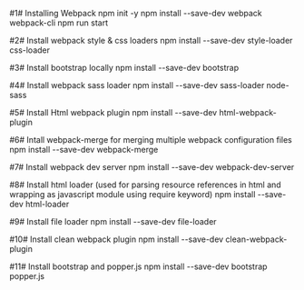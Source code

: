 #1# Installing Webpack
npm init -y
npm install --save-dev webpack webpack-cli
npm run start

#2# Install webpack style & css loaders
npm install --save-dev style-loader css-loader

#3# Install bootstrap locally 
npm install --save-dev bootstrap

#4# Install webpack sass loader
npm install --save-dev sass-loader node-sass

#5# Install Html webpack plugin
npm install --save-dev html-webpack-plugin

#6# Intall webpack-merge for merging multiple webpack configuration files
npm install --save-dev webpack-merge

#7# Install webpack dev server
npm install --save-dev webpack-dev-server

#8# Install html loader (used for parsing resource references in html and wrapping as javascript module using require keyword)
npm install --save-dev html-loader

#9# Install file loader
npm install --save-dev file-loader

#10# Install clean webpack plugin
npm install --save-dev clean-webpack-plugin

#11# Install bootstrap and popper.js
npm install --save-dev bootstrap popper.js